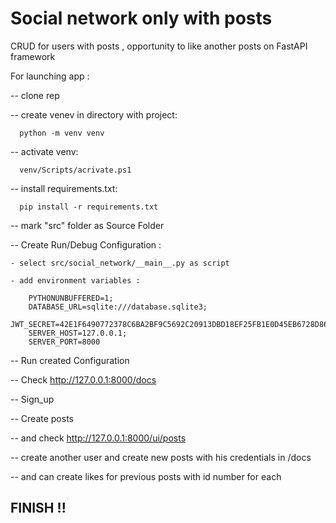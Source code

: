 # Social network only with posts

CRUD for users with posts , opportunity to like another posts on FastAPI framework

For launching app : 

-- clone rep

-- create venev in directory with project:

      python -m venv venv
      
-- activate venv:

      venv/Scripts/acrivate.ps1
      
-- install requirements.txt:

      pip install -r requirements.txt
      
-- mark "src" folder as Source Folder 

-- Create Run/Debug Configuration :

    - select src/social_network/__main__.py as script 
    
    - add environment variables :     
    
        PYTHONUNBUFFERED=1;
        DATABASE_URL=sqlite:///database.sqlite3;
        JWT_SECRET=42E1F6490772378C6BA2BF9C5692C20913DBD18EF25FB1E0D45EB6728D86671A;
        SERVER_HOST=127.0.0.1;
        SERVER_PORT=8000
        
-- Run created Configuration 

-- Check http://127.0.0.1:8000/docs

-- Sign_up 

-- Create posts

-- and check http://127.0.0.1:8000/ui/posts

-- create another user and create new posts with his credentials in /docs

-- and can create likes for previous posts with id number for each

FINISH !!
--------------------
